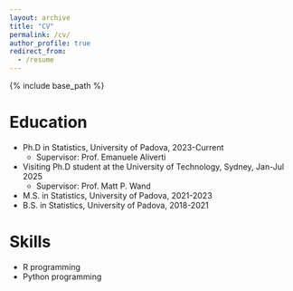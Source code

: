```yaml
---
layout: archive
title: "CV"
permalink: /cv/
author_profile: true
redirect_from:
  - /resume
---
```


{% include base_path %}

Education
======
* Ph.D in Statistics, University of Padova, 2023-Current
  * Supervisor: Prof. Emanuele Aliverti
* Visiting Ph.D student at the University of Technology, Sydney, Jan-Jul 2025
  * Supervisor: Prof. Matt P. Wand 
* M.S. in Statistics, University of Padova, 2021-2023
* B.S. in Statistics, University of Padova, 2018-2021
  
Skills
======
* R programming
* Python programming


